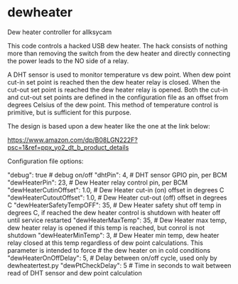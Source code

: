 # dewheater

Dew heater controller for allksycam

This code controls a hacked USB dew heater. The hack consists of nothing more than removing the switch from the dew heater 
and directly connecting the power leads to the NO side of a relay.

A DHT sensor is used to monitor temperature vs dew point. When dew point cut-in set point is reached then the dew heater relay is closed.
When the cut-out set point is reached the dew heater relay is opened. Both the cut-in and cut-out set points are defined in the configuration file as
an offset from degrees Celsius of the dew point. This method of temperature control is primitive, but is sufficient for this purpose.

The design is based upon a dew heater like the one at the link below:

   https://www.amazon.com/dp/B08LGN222F?psc=1&ref=ppx_yo2_dt_b_product_details
   
Configuration file options:

  "debug": true                        # debug on/off
  "dhtPin": 4,                         # DHT sensor GPIO pin, per BCM 
  "dewHeaterPin": 23,                  # Dew Heater relay control pin, per BCM
  "dewHeaterCutinOffset": 1.0,         # Dew Heater cut-in (on) offset in degrees C
  "dewHeaterCutoutOffset": 1.0,        # Dew Heater cut-out (off) offset in degrees C
  "dewHeaterSafetyTempOFF": 35,        # Dew Heater safety shut off temp in degrees C, if reached the dew heater control is shutdown with heater off until service restarted
  "dewHeaterMaxTemp": 35,              # Dew Heater max temp, dew heater relay is opened if this temp is reached, but conrol is not shutdown
  "dewHeaterMinTemp": 3,               # Dew Heater min temp, dew heater relay closed at this temp regardless of dew point calculations. This parameter is intended to force
                                       #    the dew heater on in cold conditions
  "dewHeaterOnOffDelay": 5,            # Delay between on/off cycle, used only by dewheatertest.py
  "dewPtCheckDelay": 5                 # Time in seconds to wait between read of DHT sensor and dew point calculation

